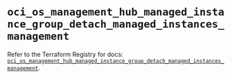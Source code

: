 # `oci_os_management_hub_managed_instance_group_detach_managed_instances_management`

Refer to the Terraform Registry for docs: [`oci_os_management_hub_managed_instance_group_detach_managed_instances_management`](https://registry.terraform.io/providers/oracle/oci/7.19.0/docs/resources/os_management_hub_managed_instance_group_detach_managed_instances_management).
